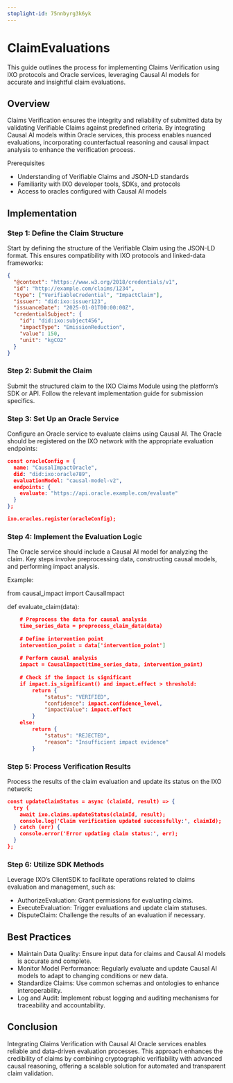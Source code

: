 ```yaml
---
stoplight-id: 75nnbyrg3k6yk
---
```


# ClaimEvaluations

This guide outlines the process for implementing Claims Verification using IXO protocols and Oracle services, leveraging Causal AI models for accurate and insightful claim evaluations.

## Overview

Claims Verification ensures the integrity and reliability of submitted data by validating Verifiable Claims against predefined criteria. By integrating Causal AI models within Oracle services, this process enables nuanced evaluations, incorporating counterfactual reasoning and causal impact analysis to enhance the verification process.

Prerequisites
- Understanding of Verifiable Claims and JSON-LD standards
- Familiarity with IXO developer tools, SDKs, and protocols
- Access to oracles configured with Causal AI models

## Implementation

### Step 1: Define the Claim Structure

Start by defining the structure of the Verifiable Claim using the JSON-LD format. This ensures compatibility with IXO protocols and linked-data frameworks:
``` json
{
  "@context": "https://www.w3.org/2018/credentials/v1",
  "id": "http://example.com/claims/1234",
  "type": ["VerifiableCredential", "ImpactClaim"],
  "issuer": "did:ixo:issuer123",
  "issuanceDate": "2025-01-01T00:00:00Z",
  "credentialSubject": {
    "id": "did:ixo:subject456",
    "impactType": "EmissionReduction",
    "value": 150,
    "unit": "kgCO2"
  }
}
```
### Step 2: Submit the Claim

Submit the structured claim to the IXO Claims Module using the platform’s SDK or API. Follow the relevant implementation guide for submission specifics.

### Step 3: Set Up an Oracle Service

Configure an Oracle service to evaluate claims using Causal AI. The Oracle should be registered on the IXO network with the appropriate evaluation endpoints:
``` json
const oracleConfig = {
  name: "CausalImpactOracle",
  did: "did:ixo:oracle789",
  evaluationModel: "causal-model-v2",
  endpoints: {
    evaluate: "https://api.oracle.example.com/evaluate"
  }
};

ixo.oracles.register(oracleConfig);
```
### Step 4: Implement the Evaluation Logic

The Oracle service should include a Causal AI model for analyzing the claim. Key steps involve preprocessing data, constructing causal models, and performing impact analysis.

Example:

from causal_impact import CausalImpact

def evaluate_claim(data):
``` json
    # Preprocess the data for causal analysis
    time_series_data = preprocess_claim_data(data)
    
    # Define intervention point
    intervention_point = data['intervention_point']
    
    # Perform causal analysis
    impact = CausalImpact(time_series_data, intervention_point)
    
    # Check if the impact is significant
    if impact.is_significant() and impact.effect > threshold:
        return {
            "status": "VERIFIED",
            "confidence": impact.confidence_level,
            "impactValue": impact.effect
        }
    else:
        return {
            "status": "REJECTED",
            "reason": "Insufficient impact evidence"
        }
```
### Step 5: Process Verification Results

Process the results of the claim evaluation and update its status on the IXO network:
``` json
const updateClaimStatus = async (claimId, result) => {
  try {
    await ixo.claims.updateStatus(claimId, result);
    console.log('Claim verification updated successfully:', claimId);
  } catch (err) {
    console.error('Error updating claim status:', err);
  }
};
```
### Step 6: Utilize SDK Methods

Leverage IXO’s ClientSDK to facilitate operations related to claims evaluation and management, such as:
- AuthorizeEvaluation: Grant permissions for evaluating claims.
- ExecuteEvaluation: Trigger evaluations and update claim statuses.
- DisputeClaim: Challenge the results of an evaluation if necessary.

## Best Practices

- Maintain Data Quality: Ensure input data for claims and Causal AI models is accurate and complete.
- Monitor Model Performance: Regularly evaluate and update Causal AI models to adapt to changing conditions or new data.
- Standardize Claims: Use common schemas and ontologies to enhance interoperability.
- Log and Audit: Implement robust logging and auditing mechanisms for traceability and accountability.
  

## Conclusion

Integrating Claims Verification with Causal AI Oracle services enables reliable and data-driven evaluation processes. This approach enhances the credibility of claims by combining cryptographic verifiability with advanced causal reasoning, offering a scalable solution for automated and transparent claim validation.
